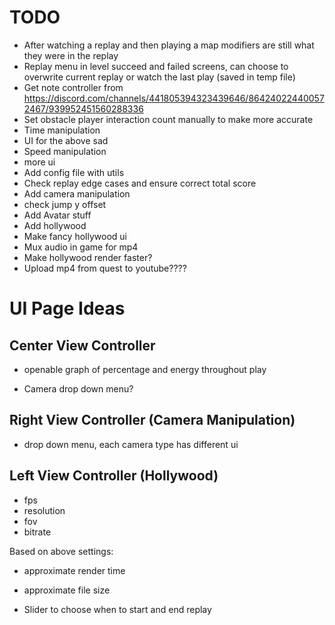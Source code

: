 # TODO
- After watching a replay and then playing a map modifiers are still what they were in the replay
- Replay menu in level succeed and failed screens, can choose to overwrite current replay or watch the last play (saved in temp file)
- Get note controller from https://discord.com/channels/441805394323439646/864240224400572467/939952451560288336
- Set obstacle player interaction count manually to make more accurate
- Time manipulation
- UI for the above sad
- Speed manipulation
- more ui
- Add config file with utils
- Check replay edge cases and ensure correct total score
- Add camera manipulation
- check jump y offset
- Add Avatar stuff
- Add hollywood
- Make fancy hollywood ui
- Mux audio in game for mp4
- Make hollywood render faster?
- Upload mp4 from quest to youtube????

# UI Page Ideas
## Center View Controller
- openable graph of percentage and energy throughout play

- Camera drop down menu?

## Right View Controller (Camera Manipulation)
- drop down menu, each camera type has different ui

## Left View Controller (Hollywood)
- fps
- resolution
- fov
- bitrate

Based on above settings:
- approximate render time
- approximate file size

- Slider to choose when to start and end replay
